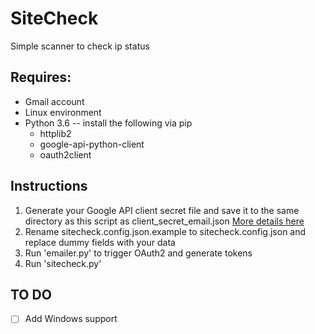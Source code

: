 # SiteCheck
Simple scanner to check ip status

## Requires:
- Gmail account 
- Linux environment
- Python 3.6 -- install the following via pip
  - httplib2
  - google-api-python-client
  - oauth2client

## Instructions
1. Generate your Google API client secret file and save it to the same directory as this script as client_secret_email.json [More details here](https://developers.google.com/adwords/api/docs/guides/authentication#installed)
2. Rename sitecheck.config.json.example to sitecheck.config.json and replace dummy fields with your data
3. Run 'emailer.py' to trigger OAuth2 and generate tokens
4. Run 'sitecheck.py'

## TO DO
- [ ] Add Windows support
